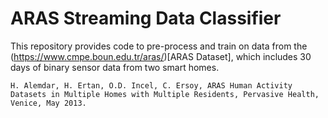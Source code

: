 # ARAS Streaming Data Classifier

This repository provides code to pre-process and train on data from the (https://www.cmpe.boun.edu.tr/aras/)[ARAS Dataset], which includes 30 days of binary sensor data from two smart homes.

```
H. Alemdar, H. Ertan, O.D. Incel, C. Ersoy, ARAS Human Activity Datasets in Multiple Homes with Multiple Residents, Pervasive Health, Venice, May 2013. 
```